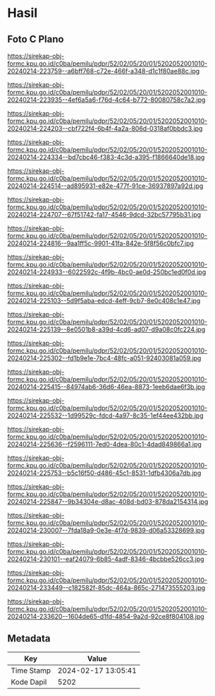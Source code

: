 # Hasil

## Foto C Plano

https://sirekap-obj-formc.kpu.go.id/c0ba/pemilu/pdpr/52/02/05/20/01/5202052001010-20240214-223759--a6bff768-c72e-466f-a348-d1c1f80ae88c.jpg

https://sirekap-obj-formc.kpu.go.id/c0ba/pemilu/pdpr/52/02/05/20/01/5202052001010-20240214-223935--4ef6a5a6-f76d-4c64-b772-80080758c7a2.jpg

https://sirekap-obj-formc.kpu.go.id/c0ba/pemilu/pdpr/52/02/05/20/01/5202052001010-20240214-224203--cbf722f4-6b4f-4a2a-806d-0318af0bbdc3.jpg

https://sirekap-obj-formc.kpu.go.id/c0ba/pemilu/pdpr/52/02/05/20/01/5202052001010-20240214-224334--bd7cbc46-f383-4c3d-a395-f1866640de18.jpg

https://sirekap-obj-formc.kpu.go.id/c0ba/pemilu/pdpr/52/02/05/20/01/5202052001010-20240214-224514--ad895931-e82e-477f-91ce-36937897a92d.jpg

https://sirekap-obj-formc.kpu.go.id/c0ba/pemilu/pdpr/52/02/05/20/01/5202052001010-20240214-224707--67f51742-fa17-4546-9dcd-32bc57795b31.jpg

https://sirekap-obj-formc.kpu.go.id/c0ba/pemilu/pdpr/52/02/05/20/01/5202052001010-20240214-224816--9aa1ff5c-9901-41fa-842e-5f8f56c0bfc7.jpg

https://sirekap-obj-formc.kpu.go.id/c0ba/pemilu/pdpr/52/02/05/20/01/5202052001010-20240214-224933--6022592c-4f9b-4bc0-ae0d-250bc1ed0f0d.jpg

https://sirekap-obj-formc.kpu.go.id/c0ba/pemilu/pdpr/52/02/05/20/01/5202052001010-20240214-225103--5d9f5aba-edcd-4eff-9cb7-8e0c408c1e47.jpg

https://sirekap-obj-formc.kpu.go.id/c0ba/pemilu/pdpr/52/02/05/20/01/5202052001010-20240214-225139--8e0501b8-a39d-4cd6-ad07-d9a08c0fc224.jpg

https://sirekap-obj-formc.kpu.go.id/c0ba/pemilu/pdpr/52/02/05/20/01/5202052001010-20240214-225302--fd1b9e1e-7bc4-48fc-a051-92403081a059.jpg

https://sirekap-obj-formc.kpu.go.id/c0ba/pemilu/pdpr/52/02/05/20/01/5202052001010-20240214-225415--84974ab6-36d6-46ea-8873-1eeb6dae6f3b.jpg

https://sirekap-obj-formc.kpu.go.id/c0ba/pemilu/pdpr/52/02/05/20/01/5202052001010-20240214-225532--1d99529c-fdcd-4a97-8c35-1ef44ee432bb.jpg

https://sirekap-obj-formc.kpu.go.id/c0ba/pemilu/pdpr/52/02/05/20/01/5202052001010-20240214-225636--f2596111-7ed0-4dea-80c1-4dad849866a1.jpg

https://sirekap-obj-formc.kpu.go.id/c0ba/pemilu/pdpr/52/02/05/20/01/5202052001010-20240214-225753--b5c16f50-d486-45c1-8531-1dfb4306a7db.jpg

https://sirekap-obj-formc.kpu.go.id/c0ba/pemilu/pdpr/52/02/05/20/01/5202052001010-20240214-225847--9b34304e-d8ac-408d-bd03-878da2154314.jpg

https://sirekap-obj-formc.kpu.go.id/c0ba/pemilu/pdpr/52/02/05/20/01/5202052001010-20240214-230007--7fda18a9-0e3e-4f7d-9839-d06a53328699.jpg

https://sirekap-obj-formc.kpu.go.id/c0ba/pemilu/pdpr/52/02/05/20/01/5202052001010-20240214-230101--eaf24079-6b85-4adf-8346-4bcbbe526cc3.jpg

https://sirekap-obj-formc.kpu.go.id/c0ba/pemilu/pdpr/52/02/05/20/01/5202052001010-20240214-233449--c182582f-85dc-464a-865c-271473555203.jpg

https://sirekap-obj-formc.kpu.go.id/c0ba/pemilu/pdpr/52/02/05/20/01/5202052001010-20240214-233620--1604de65-d1fd-4854-9a2d-92ce8f804108.jpg


## Metadata

| Key        | Value               |
| ---------- | ------------------- |
| Time Stamp | 2024-02-17 13:05:41 |
| Kode Dapil | 5202                |



